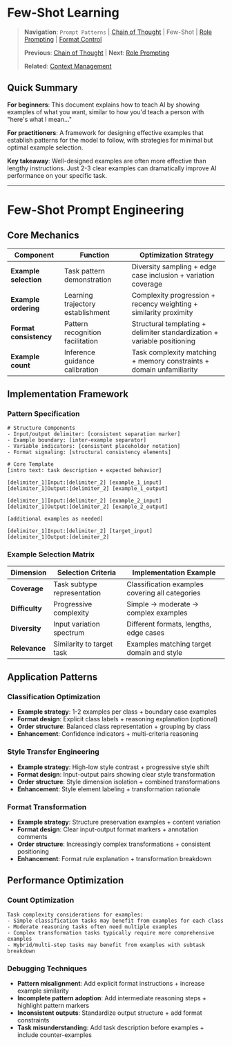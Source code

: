 <!-- Navigation Guide -->
<!-- Previous: [Chain of Thought](chain_of_thought.md) | Next: [Role Prompting](role_prompting.md) -->
<!-- Path: [Fundamentals](../fundamentals/) → Prompt Patterns → [Chain of Thought](chain_of_thought.md) → Few-Shot → [Role Prompting](role_prompting.md) -->
<!-- Related: [Context Management](../fundamentals/context_management.md) -->

# Few-Shot Learning

> **Navigation**: `Prompt Patterns` | [Chain of Thought](chain_of_thought.md) | Few-Shot | [Role Prompting](role_prompting.md) | [Format Control](format_control.md)
> 
> **Previous**: [Chain of Thought](chain_of_thought.md) | **Next**: [Role Prompting](role_prompting.md)
> 
> **Related**: [Context Management](../fundamentals/context_management.md)

## Quick Summary
**For beginners**: This document explains how to teach AI by showing examples of what you want, similar to how you'd teach a person with "here's what I mean..."

**For practitioners**: A framework for designing effective examples that establish patterns for the model to follow, with strategies for minimal but optimal example selection.

**Key takeaway**: Well-designed examples are often more effective than lengthy instructions. Just 2-3 clear examples can dramatically improve AI performance on your specific task.

---

# Few-Shot Prompt Engineering

## Core Mechanics
| Component | Function | Optimization Strategy |
|-----------|----------|----------------------|
| **Example selection** | Task pattern demonstration | Diversity sampling + edge case inclusion + variation coverage |
| **Example ordering** | Learning trajectory establishment | Complexity progression + recency weighting + similarity proximity |
| **Format consistency** | Pattern recognition facilitation | Structural templating + delimiter standardization + variable positioning |
| **Example count** | Inference guidance calibration | Task complexity matching + memory constraints + domain unfamiliarity |

## Implementation Framework

### Pattern Specification
```
# Structure Components
- Input/output delimiter: [consistent separation marker]
- Example boundary: [inter-example separator]
- Variable indicators: [consistent placeholder notation]
- Format signaling: [structural consistency elements]

# Core Template
[intro text: task description + expected behavior]

[delimiter_1]Input:[delimiter_2] [example_1_input]
[delimiter_1]Output:[delimiter_2] [example_1_output]

[delimiter_1]Input:[delimiter_2] [example_2_input]
[delimiter_1]Output:[delimiter_2] [example_2_output]

[additional examples as needed]

[delimiter_1]Input:[delimiter_2] [target_input]
[delimiter_1]Output:[delimiter_2]
```

### Example Selection Matrix
| Dimension | Selection Criteria | Implementation Example |
|-----------|-------------------|------------------------|
| **Coverage** | Task subtype representation | Classification examples covering all categories |
| **Difficulty** | Progressive complexity | Simple → moderate → complex examples |
| **Diversity** | Input variation spectrum | Different formats, lengths, edge cases |
| **Relevance** | Similarity to target task | Examples matching target domain and style |

## Application Patterns

### Classification Optimization
- **Example strategy**: 1-2 examples per class + boundary case examples
- **Format design**: Explicit class labels + reasoning explanation (optional)
- **Order structure**: Balanced class representation + grouping by class
- **Enhancement**: Confidence indicators + multi-criteria reasoning

### Style Transfer Engineering 
- **Example strategy**: High-low style contrast + progressive style shift
- **Format design**: Input-output pairs showing clear style transformation
- **Order structure**: Style dimension isolation + combined transformations
- **Enhancement**: Style element labeling + transformation rationale

### Format Transformation
- **Example strategy**: Structure preservation examples + content variation
- **Format design**: Clear input-output format markers + annotation comments
- **Order structure**: Increasingly complex transformations + consistent positioning
- **Enhancement**: Format rule explanation + transformation breakdown

## Performance Optimization

### Count Optimization
```
Task complexity considerations for examples:
- Simple classification tasks may benefit from examples for each class
- Moderate reasoning tasks often need multiple examples
- Complex transformation tasks typically require more comprehensive examples
- Hybrid/multi-step tasks may benefit from examples with subtask breakdown
```

### Debugging Techniques
- **Pattern misalignment**: Add explicit format instructions + increase example similarity
- **Incomplete pattern adoption**: Add intermediate reasoning steps + highlight pattern markers
- **Inconsistent outputs**: Standardize output structure + add format constraints
- **Task misunderstanding**: Add task description before examples + include counter-examples 